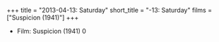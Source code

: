 +++
title = "2013-04-13: Saturday"
short_title = "-13: Saturday"
films = ["Suspicion (1941)"]
+++


* Film: Suspicion (1941) 0

